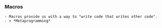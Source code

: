 ### Macros
	- Macros provide us with a way to "write code that writes other code".
	- > *Metaprogramming*